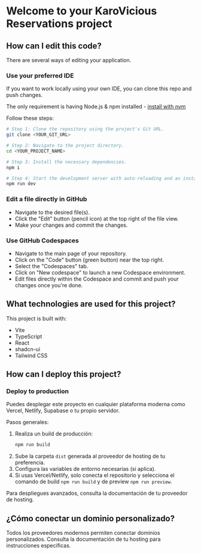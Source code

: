 # Welcome to your KaroVicious Reservations project

## How can I edit this code?

There are several ways of editing your application.

### Use your preferred IDE

If you want to work locally using your own IDE, you can clone this repo and push changes.

The only requirement is having Node.js & npm installed - [install with nvm](https://github.com/nvm-sh/nvm#installing-and-updating)

Follow these steps:

```sh
# Step 1: Clone the repository using the project's Git URL.
git clone <YOUR_GIT_URL>

# Step 2: Navigate to the project directory.
cd <YOUR_PROJECT_NAME>

# Step 3: Install the necessary dependencies.
npm i

# Step 4: Start the development server with auto-reloading and an instant preview.
npm run dev
```

### Edit a file directly in GitHub

- Navigate to the desired file(s).
- Click the "Edit" button (pencil icon) at the top right of the file view.
- Make your changes and commit the changes.

### Use GitHub Codespaces

- Navigate to the main page of your repository.
- Click on the "Code" button (green button) near the top right.
- Select the "Codespaces" tab.
- Click on "New codespace" to launch a new Codespace environment.
- Edit files directly within the Codespace and commit and push your changes once you're done.

## What technologies are used for this project?

This project is built with:

- Vite
- TypeScript
- React
- shadcn-ui
- Tailwind CSS

## How can I deploy this project?


### Deploy to production

Puedes desplegar este proyecto en cualquier plataforma moderna como Vercel, Netlify, Supabase o tu propio servidor.

Pasos generales:

1. Realiza un build de producción:
   ```sh
   npm run build
   ```
2. Sube la carpeta `dist` generada al proveedor de hosting de tu preferencia.
3. Configura las variables de entorno necesarias (si aplica).
4. Si usas Vercel/Netlify, solo conecta el repositorio y selecciona el comando de build `npm run build` y de preview `npm run preview`.

Para despliegues avanzados, consulta la documentación de tu proveedor de hosting.


## ¿Cómo conectar un dominio personalizado?

Todos los proveedores modernos permiten conectar dominios personalizados. Consulta la documentación de tu hosting para instrucciones específicas.

